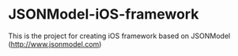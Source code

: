 # JSONModel-iOS-framework
This is the project for creating iOS framework based on JSONModel (http://www.jsonmodel.com)
